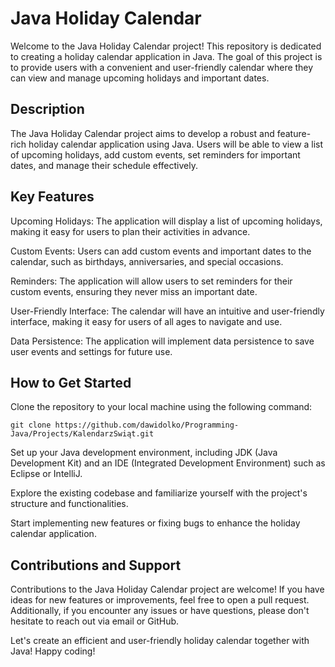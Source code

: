 # Java Holiday Calendar
Welcome to the Java Holiday Calendar project! This repository is dedicated to creating a holiday calendar application in Java. The goal of this project is to provide users with a convenient and user-friendly calendar where they can view and manage upcoming holidays and important dates.

## Description
The Java Holiday Calendar project aims to develop a robust and feature-rich holiday calendar application using Java. Users will be able to view a list of upcoming holidays, add custom events, set reminders for important dates, and manage their schedule effectively.

## Key Features
Upcoming Holidays: The application will display a list of upcoming holidays, making it easy for users to plan their activities in advance.

Custom Events: Users can add custom events and important dates to the calendar, such as birthdays, anniversaries, and special occasions.

Reminders: The application will allow users to set reminders for their custom events, ensuring they never miss an important date.

User-Friendly Interface: The calendar will have an intuitive and user-friendly interface, making it easy for users of all ages to navigate and use.

Data Persistence: The application will implement data persistence to save user events and settings for future use.

## How to Get Started
Clone the repository to your local machine using the following command:
```
git clone https://github.com/dawidolko/Programming-Java/Projects/KalendarzSwiąt.git
```
Set up your Java development environment, including JDK (Java Development Kit) and an IDE (Integrated Development Environment) such as Eclipse or IntelliJ.

Explore the existing codebase and familiarize yourself with the project's structure and functionalities.

Start implementing new features or fixing bugs to enhance the holiday calendar application.

## Contributions and Support
Contributions to the Java Holiday Calendar project are welcome! If you have ideas for new features or improvements, feel free to open a pull request. Additionally, if you encounter any issues or have questions, please don't hesitate to reach out via email or GitHub.

Let's create an efficient and user-friendly holiday calendar together with Java! Happy coding!
